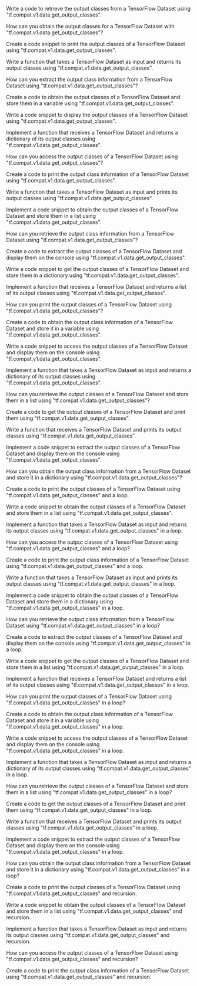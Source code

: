 Write a code to retrieve the output classes from a TensorFlow Dataset using "tf.compat.v1.data.get_output_classes".

How can you obtain the output classes for a TensorFlow Dataset with "tf.compat.v1.data.get_output_classes"?

Create a code snippet to print the output classes of a TensorFlow Dataset using "tf.compat.v1.data.get_output_classes".

Write a function that takes a TensorFlow Dataset as input and returns its output classes using "tf.compat.v1.data.get_output_classes".

How can you extract the output class information from a TensorFlow Dataset using "tf.compat.v1.data.get_output_classes"?

Create a code to obtain the output classes of a TensorFlow Dataset and store them in a variable using "tf.compat.v1.data.get_output_classes".

Write a code snippet to display the output classes of a TensorFlow Dataset using "tf.compat.v1.data.get_output_classes".

Implement a function that receives a TensorFlow Dataset and returns a dictionary of its output classes using "tf.compat.v1.data.get_output_classes".

How can you access the output classes of a TensorFlow Dataset using "tf.compat.v1.data.get_output_classes"?

Create a code to print the output class information of a TensorFlow Dataset using "tf.compat.v1.data.get_output_classes".

Write a function that takes a TensorFlow Dataset as input and prints its output classes using "tf.compat.v1.data.get_output_classes".

Implement a code snippet to obtain the output classes of a TensorFlow Dataset and store them in a list using "tf.compat.v1.data.get_output_classes".

How can you retrieve the output class information from a TensorFlow Dataset using "tf.compat.v1.data.get_output_classes"?

Create a code to extract the output classes of a TensorFlow Dataset and display them on the console using "tf.compat.v1.data.get_output_classes".

Write a code snippet to get the output classes of a TensorFlow Dataset and store them in a dictionary using "tf.compat.v1.data.get_output_classes".

Implement a function that receives a TensorFlow Dataset and returns a list of its output classes using "tf.compat.v1.data.get_output_classes".

How can you print the output classes of a TensorFlow Dataset using "tf.compat.v1.data.get_output_classes"?

Create a code to obtain the output class information of a TensorFlow Dataset and store it in a variable using "tf.compat.v1.data.get_output_classes".

Write a code snippet to access the output classes of a TensorFlow Dataset and display them on the console using "tf.compat.v1.data.get_output_classes".

Implement a function that takes a TensorFlow Dataset as input and returns a dictionary of its output classes using "tf.compat.v1.data.get_output_classes".

How can you retrieve the output classes of a TensorFlow Dataset and store them in a list using "tf.compat.v1.data.get_output_classes"?

Create a code to get the output classes of a TensorFlow Dataset and print them using "tf.compat.v1.data.get_output_classes".

Write a function that receives a TensorFlow Dataset and prints its output classes using "tf.compat.v1.data.get_output_classes".

Implement a code snippet to extract the output classes of a TensorFlow Dataset and display them on the console using "tf.compat.v1.data.get_output_classes".

How can you obtain the output class information from a TensorFlow Dataset and store it in a dictionary using "tf.compat.v1.data.get_output_classes"?

Create a code to print the output classes of a TensorFlow Dataset using "tf.compat.v1.data.get_output_classes" and a loop.

Write a code snippet to obtain the output classes of a TensorFlow Dataset and store them in a list using "tf.compat.v1.data.get_output_classes".

Implement a function that takes a TensorFlow Dataset as input and returns its output classes using "tf.compat.v1.data.get_output_classes" in a loop.

How can you access the output classes of a TensorFlow Dataset using "tf.compat.v1.data.get_output_classes" and a loop?

Create a code to print the output class information of a TensorFlow Dataset using "tf.compat.v1.data.get_output_classes" and a loop.

Write a function that takes a TensorFlow Dataset as input and prints its output classes using "tf.compat.v1.data.get_output_classes" in a loop.

Implement a code snippet to obtain the output classes of a TensorFlow Dataset and store them in a dictionary using "tf.compat.v1.data.get_output_classes" in a loop.

How can you retrieve the output class information from a TensorFlow Dataset using "tf.compat.v1.data.get_output_classes" in a loop?

Create a code to extract the output classes of a TensorFlow Dataset and display them on the console using "tf.compat.v1.data.get_output_classes" in a loop.

Write a code snippet to get the output classes of a TensorFlow Dataset and store them in a list using "tf.compat.v1.data.get_output_classes" in a loop.

Implement a function that receives a TensorFlow Dataset and returns a list of its output classes using "tf.compat.v1.data.get_output_classes" in a loop.

How can you print the output classes of a TensorFlow Dataset using "tf.compat.v1.data.get_output_classes" in a loop?

Create a code to obtain the output class information of a TensorFlow Dataset and store it in a variable using "tf.compat.v1.data.get_output_classes" in a loop.

Write a code snippet to access the output classes of a TensorFlow Dataset and display them on the console using "tf.compat.v1.data.get_output_classes" in a loop.

Implement a function that takes a TensorFlow Dataset as input and returns a dictionary of its output classes using "tf.compat.v1.data.get_output_classes" in a loop.

How can you retrieve the output classes of a TensorFlow Dataset and store them in a list using "tf.compat.v1.data.get_output_classes" in a loop?

Create a code to get the output classes of a TensorFlow Dataset and print them using "tf.compat.v1.data.get_output_classes" in a loop.

Write a function that receives a TensorFlow Dataset and prints its output classes using "tf.compat.v1.data.get_output_classes" in a loop.

Implement a code snippet to extract the output classes of a TensorFlow Dataset and display them on the console using "tf.compat.v1.data.get_output_classes" in a loop.

How can you obtain the output class information from a TensorFlow Dataset and store it in a dictionary using "tf.compat.v1.data.get_output_classes" in a loop?

Create a code to print the output classes of a TensorFlow Dataset using "tf.compat.v1.data.get_output_classes" and recursion.

Write a code snippet to obtain the output classes of a TensorFlow Dataset and store them in a list using "tf.compat.v1.data.get_output_classes" and recursion.

Implement a function that takes a TensorFlow Dataset as input and returns its output classes using "tf.compat.v1.data.get_output_classes" and recursion.

How can you access the output classes of a TensorFlow Dataset using "tf.compat.v1.data.get_output_classes" and recursion?

Create a code to print the output class information of a TensorFlow Dataset using "tf.compat.v1.data.get_output_classes" and recursion.